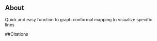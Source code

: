 ## About
Quick and easy function to graph conformal mapping to visualize specific lines

##Citations
